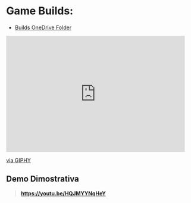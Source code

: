 # Game Builds:
- [Builds OneDrive Folder](https://1drv.ms/u/s!Aquhtbe19_QHh8x9dUG1Anvvg6kXDQ?e=zpEyz9)

<iframe src="https://giphy.com/embed/gOeqjlSCV1HzKQK9bj" width="480" height="312" frameBorder="0" class="giphy-embed" allowFullScreen></iframe><p><a href="https://giphy.com/gifs/gOeqjlSCV1HzKQK9bj">via GIPHY</a></p>

## Demo Dimostrativa
> **https://youtu.be/HQJMYYNqHeY**
